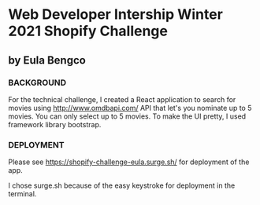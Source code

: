 # Web Developer Intership Winter 2021 Shopify Challenge

## by Eula Bengco

### BACKGROUND

For the technical challenge, I created a React application to search for movies using http://www.omdbapi.com/ API that let's you nominate up to 5 movies. You can only select up to 5 movies. To make the UI pretty, I used framework library bootstrap.

### DEPLOYMENT

Please see https://shopify-challenge-eula.surge.sh/ for deployment of the app.

I chose surge.sh because of the easy keystroke for deployment in the terminal.
